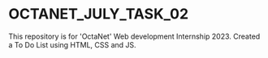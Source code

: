 # OCTANET_JULY_TASK_02
This repository is for 'OctaNet' Web development Internship 2023. Created a To Do List using HTML, CSS and JS.
